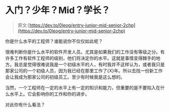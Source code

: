 # 入门？少年？Mid？学长？

> 原文:[https://dev.to/0leog/entry-junior-mid-senior-2chp](https://dev.to/0leog/entry-junior-mid-senior-2chp)

你是什么水平的工程师？谁能说你不仅仅如此呢？

很难判断你是什么水平的软件开发人员。尤其是如果我们的工作没有等级之分。有许多工作有软件工程师的级别，他们将决定你的水平。这就是事情变得棘手的地方。我总是觉得很难说我是一个初级水平的人，有时我并不这样认为，或者我只是那家公司的一个初级人员，因为我已经在那里工作了{X}年。所以去找一份新工作会让我成为那家公司的初级员工。至少有时候我是这么想的。

当然，一个工程师在一定的水平上有一定的知识和能力，但重要的是不要陷入在什么水平上。它会影响你的工作和你的进步。

对此你有什么看法？